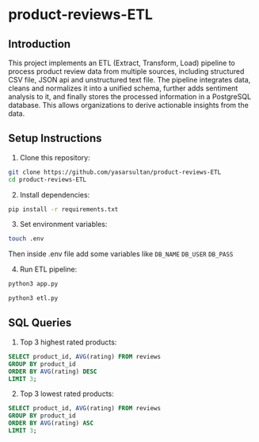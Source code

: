 # product-reviews-ETL


## Introduction

This project implements an ETL (Extract, Transform, Load) pipeline to process product review data from multiple sources, including structured CSV file, JSON api and unstructured text file. The pipeline integrates data, cleans and normalizes it into a unified schema, further adds sentiment analysis to it, and finally stores the processed information in a PostgreSQL database. This allows organizations to derive actionable insights from the data.



## Setup Instructions

1. Clone this repository:
```bash
git clone https://github.com/yasarsultan/product-reviews-ETL
cd product-reviews-ETL
```

2. Install dependencies:
```bash
pip install -r requirements.txt
```

3. Set environment variables:
```bash
touch .env
```
Then inside .env file add some variables like `DB_NAME`  `DB_USER` `DB_PASS`

4. Run ETL pipeline:
```bash
python3 app.py
```

```bash
python3 etl.py
```

## SQL Queries
1. Top 3 highest rated products:
```sql
SELECT product_id, AVG(rating) FROM reviews
GROUP BY product_id
ORDER BY AVG(rating) DESC
LIMIT 3;
```

2. Top 3 lowest rated products:
```sql
SELECT product_id, AVG(rating) FROM reviews
GROUP BY product_id
ORDER BY AVG(rating) ASC
LIMIT 3;
```